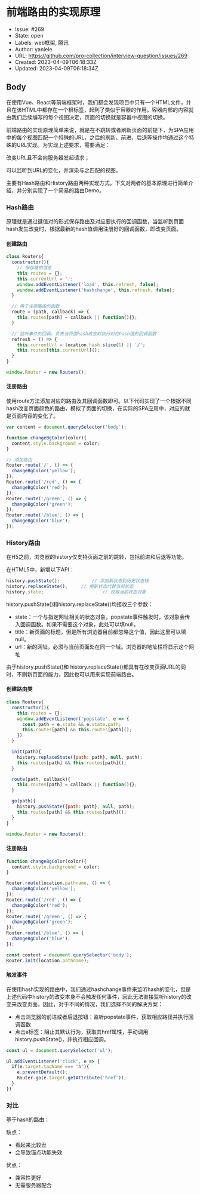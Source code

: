 # 前端路由的实现原理

- Issue: #269
- State: open
- Labels: web框架, 腾讯
- Author: yanlele
- URL: https://github.com/pro-collection/interview-question/issues/269
- Created: 2023-04-09T06:18:33Z
- Updated: 2023-04-09T06:18:34Z

## Body

在使用Vue、React等前端框架时，我们都会发现项目中只有一个HTML文件，并且在该HTML中都存在一个根标签，起到了类似于容器的作用。容器内部的内容就由我们后续编写的每个视图决定，页面的切换就是容器中视图的切换。

前端路由的实现原理简单来说，就是在不跳转或者刷新页面的前提下，为SPA应用中的每个视图匹配一个特殊的URL，之后的刷新、前进、后退等操作均通过这个特殊的URL实现。为实现上述要求，需要满足：

改变URL且不会向服务器发起请求；

可以监听到URL的变化，并渲染与之匹配的视图。

主要有Hash路由和History路由两种实现方式。下文对两者的基本原理进行简单介绍，并分别实现了一个简易的路由Demo。

### Hash路由
原理就是通过键值对的形式保存路由及对应要执行的回调函数，当监听到页面hash发生改变时，根据最新的hash值调用注册好的回调函数，即改变页面。

#### 创建路由
```js
class Routers{
  constructor(){
    // 保存路由信息
    this.routes = {};
    this.currentUrl = '';
    window.addEventListener('load', this.refresh, false);
    window.addEventListener('hashchange', this.refresh, false);
  }

  // 用于注册路由的函数
  route = (path, callback) => {
    this.routes[path] = callback || function(){};
  }

  // 监听事件的回调，负责当页面hash改变时执行对应hash值的回调函数
  refresh = () => {
    this.currentUrl = location.hash.slice(1) || '/';
    this.routes[this.currentUrl]();
  }
}

window.Router = new Routers();
```

#### 注册路由
使用route方法添加对应的路由及其回调函数即可。以下代码实现了一个根据不同hash改变页面颜色的路由，模拟了页面的切换，在实际的SPA应用中，对应的就是页面内容的变化了。

```js
var content = document.querySelector('body');

function changeBgColor(color){
  content.style.background = color;
}

// 添加路由
Router.route('/', () => {
  changeBgColor('yellow');
});
Router.route('/red', () => {
  changeBgColor('red');
});
Router.route('/green', () => {
  changeBgColor('green');
});
Router.route('/blue', () => {
  changeBgColor('blue');
});
```


### History路由
在H5之前，浏览器的history仅支持页面之前的跳转，包括前进和后退等功能。

在HTML5中，新增以下API：
```js
history.pushState();			// 添加新状态到历史状态栈
history.replaceState();		// 用新状态代替当前状态
history.state;						// 获取当前状态对象
```

history.pushState()和history.replaceState()均接收三个参数：

- state：一个与指定网址相关的状态对象，popstate事件触发时，该对象会传入回调函数。如果不需要这个对象，此处可以填null。
- title：新页面的标题，但是所有浏览器目前都忽略这个值，因此这里可以填null。
- url：新的网址，必须与当前页面处在同一个域。浏览器的地址栏将显示这个网址

由于history.pushState()和 history.replaceState()都具有在改变页面URL的同时，不刷新页面的能力，因此也可以用来实现前端路由。

#### 创建路由类
```js
class Routers{
  constructor(){
    this.routes = {};
    window.addEventListener('popstate', e => {
      const path = e.state && e.state.path;
      this.routes[path] && this.routes[path]();
    })
  }

  init(path){
    history.replaceState({path: path}, null, path);
    this.routes[path] && this.routes[path]();
  }

  route(path, callback){
    this.routes[path] = callback || function(){};
  }

  go(path){
    history.pushState({path: path}, null, path);
    this.routes[path] && this.routes[path]();
  }
}

window.Router = new Routers();
```


#### 注册路由
```js
function changeBgColor(color){
  content.style.background = color;
}

Router.route(location.pathname, () => {
  changeBgColor('yellow');
});
Router.route('/red', () => {
  changeBgColor('red');
});
Router.route('/green', () => {
  changeBgColor('green');
});
Router.route('/blue', () => {
  changeBgColor('blue');
});

const content = document.querySelector('body');
Router.init(location.pathname);
```


#### 触发事件
在使用hash实现的路由中，我们通过hashchange事件来监听hash的变化，但是上述代码中history的改变本身不会触发任何事件，因此无法直接监听history的改变来改变页面。因此，对于不同的情况，我们选择不同的解决方案：

- 点击浏览器的前进或者后退按钮：监听popstate事件，获取相应路径并执行回调函数
- 点击a标签：阻止其默认行为，获取其href属性，手动调用history.pushState()，并执行相应回调。

```js
const ul = document.querySelector('ul');

ul.addEventListener('click', e => {
  if(e.target.tagName === 'A'){
    e.preventDefault();
    Router.go(e.target.getAttribute('href'));
  }
})
```

### 对比
基于hash的路由：

缺点：
- 看起来比较丑
- 会导致锚点功能失效

优点：                  
- 兼容性更好
- 无需服务器配合

